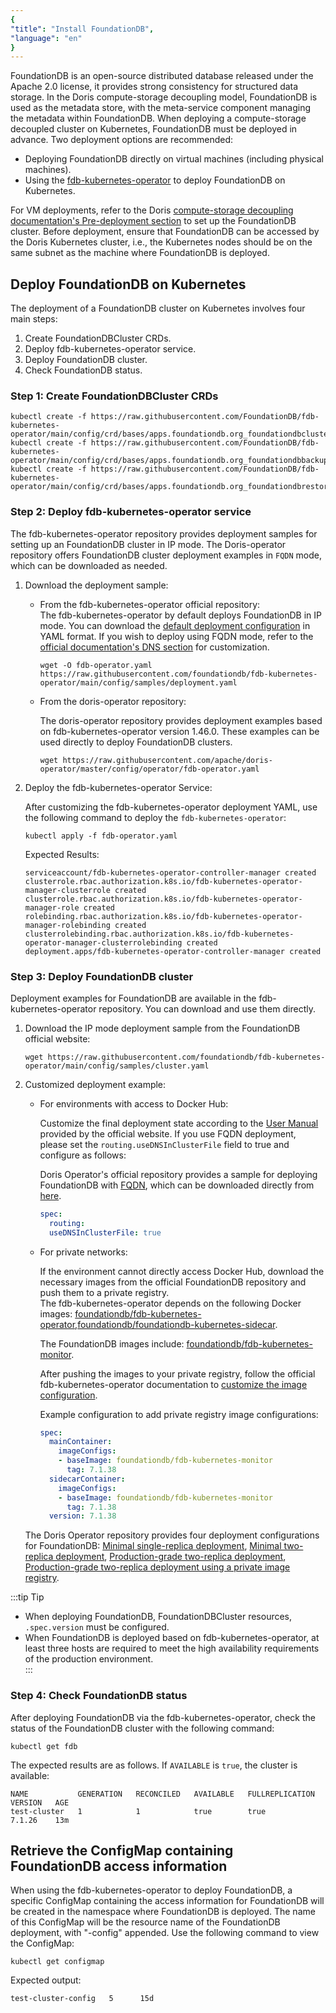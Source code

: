 ```yaml
---
{
"title": "Install FoundationDB",
"language": "en"
}
---
```


FoundationDB is an open-source distributed database released under the Apache 2.0 license, it provides strong consistency for structured data storage. In the Doris compute-storage decoupling model, FoundationDB is used as the metadata store, with the meta-service component managing the metadata within FoundationDB. When deploying a compute-storage decoupled cluster on Kubernetes, FoundationDB must be deployed in advance. Two deployment options are recommended:  
- Deploying FoundationDB directly on virtual machines (including physical machines).  
- Using the [fdb-kubernetes-operator](https://github.com/FoundationDB/fdb-kubernetes-operator) to deploy FoundationDB on Kubernetes.  

For VM deployments, refer to the Doris [compute-storage decoupling documentation's Pre-deployment section](../../../compute-storage-decoupled/before-deployment) to set up the FoundationDB cluster. Before deployment, ensure that FoundationDB can be accessed by the Doris Kubernetes cluster, i.e., the Kubernetes nodes should be on the same subnet as the machine where FoundationDB is deployed.  

## Deploy FoundationDB on Kubernetes
The deployment of a FoundationDB cluster on Kubernetes involves four main steps:
1. Create FoundationDBCluster CRDs.  
2. Deploy fdb-kubernetes-operator service.  
3. Deploy FoundationDB cluster.  
4. Check FoundationDB status.  

### Step 1: Create FoundationDBCluster CRDs
```shell
kubectl create -f https://raw.githubusercontent.com/FoundationDB/fdb-kubernetes-operator/main/config/crd/bases/apps.foundationdb.org_foundationdbclusters.yaml
kubectl create -f https://raw.githubusercontent.com/FoundationDB/fdb-kubernetes-operator/main/config/crd/bases/apps.foundationdb.org_foundationdbbackups.yaml
kubectl create -f https://raw.githubusercontent.com/FoundationDB/fdb-kubernetes-operator/main/config/crd/bases/apps.foundationdb.org_foundationdbrestores.yaml
```

### Step 2: Deploy fdb-kubernetes-operator service

The fdb-kubernetes-operator repository provides deployment samples for setting up an FoundationDB cluster in IP mode. The Doris-operator repository offers FoundationDB cluster deployment examples in `FQDN` mode, which can be downloaded as needed.

1. Download the deployment sample:   

   - From the fdb-kubernetes-operator official repository:  
     The fdb-kubernetes-operator by default deploys FoundationDB in IP mode. You can download the [default deployment configuration](https://raw.githubusercontent.com/foundationdb/fdb-kubernetes-operator/main/config/samples/deployment.yaml) in YAML format. If you wish to deploy using FQDN mode, refer to the [official documentation's DNS section](https://github.com/FoundationDB/fdb-kubernetes-operator/blob/main/docs/manual/customization.md#using-dns) for customization.

     ```shell
     wget -O fdb-operator.yaml https://raw.githubusercontent.com/foundationdb/fdb-kubernetes-operator/main/config/samples/deployment.yaml
     ```

   - From the doris-operator repository:   

     The doris-operator repository provides deployment examples based on fdb-kubernetes-operator version 1.46.0. These examples can be used directly to deploy FoundationDB clusters.

     ```shell
     wget https://raw.githubusercontent.com/apache/doris-operator/master/config/operator/fdb-operator.yaml
     ```

2. Deploy the fdb-kubernetes-operator Service:

   After customizing the fdb-kubernetes-operator deployment YAML, use the following command to deploy the `fdb-kubernetes-operator`:
   ```shell
   kubectl apply -f fdb-operator.yaml
   ```

   Expected Results:

   ```shell
   serviceaccount/fdb-kubernetes-operator-controller-manager created
   clusterrole.rbac.authorization.k8s.io/fdb-kubernetes-operator-manager-clusterrole created
   clusterrole.rbac.authorization.k8s.io/fdb-kubernetes-operator-manager-role created
   rolebinding.rbac.authorization.k8s.io/fdb-kubernetes-operator-manager-rolebinding created
   clusterrolebinding.rbac.authorization.k8s.io/fdb-kubernetes-operator-manager-clusterrolebinding created
   deployment.apps/fdb-kubernetes-operator-controller-manager created
   ```

### Step 3: Deploy FoundationDB cluster

Deployment examples for FoundationDB are available in the fdb-kubernetes-operator repository. You can download and use them directly.  

1. Download the IP mode deployment sample from the FoundationDB official website:

   ```shell
   wget https://raw.githubusercontent.com/foundationdb/fdb-kubernetes-operator/main/config/samples/cluster.yaml
   ```

2. Customized deployment example:  

   - For environments with access to Docker Hub:  

     Customize the final deployment state according to the [User Manual](https://github.com/FoundationDB/fdb-kubernetes-operator/blob/main/docs/manual/index.md) provided by the official website. If you use FQDN deployment, please set the `routing.useDNSInClusterFile` field to true and configure as follows:  

     Doris Operator's official repository provides a sample for deploying FoundationDB with [FQDN](https://kubernetes.io/docs/concepts/services-networking/dns-pod-service/#pod-sethostnameasfqdn-field), which can be downloaded directly from [here](https://github.com/apache/doris-operator/blob/master/doc/examples/disaggregated/fdb/).

     ```yaml
     spec:
       routing:
       useDNSInClusterFile: true
     ```

   - For private networks:  

     If the environment cannot directly access Docker Hub, download the necessary images from the official FoundationDB repository and push them to a private registry.  
     The fdb-kubernetes-operator depends on the following Docker images:  [foundationdb/fdb-kubernetes-operator](https://hub.docker.com/r/foundationdb/fdb-kubernetes-operator),[foundationdb/foundationdb-kubernetes-sidecar](https://hub.docker.com/r/foundationdb/foundationdb-kubernetes-sidecar).

     The FoundationDB images include: [foundationdb/fdb-kubernetes-monitor](https://hub.docker.com/r/foundationdb/fdb-kubernetes-monitor/tags).

     After pushing the images to your private registry, follow the official fdb-kubernetes-operator documentation to [customize the image configuration](https://github.com/FoundationDB/fdb-kubernetes-operator/blob/main/docs/manual/customization.md#customizing-the-foundationdb-image).
     
     Example configuration to add private registry image configurations:
     
     ```yaml
     spec:
       mainContainer:
         imageConfigs:
         - baseImage: foundationdb/fdb-kubernetes-monitor
           tag: 7.1.38
       sidecarContainer:
         imageConfigs:
         - baseImage: foundationdb/fdb-kubernetes-monitor
           tag: 7.1.38
       version: 7.1.38
     ```
   The Doris Operator repository provides four deployment configurations for FoundationDB: [Minimal single-replica deployment](https://raw.githubusercontent.com/apache/doris-operator/refs/heads/master/doc/examples/disaggregated/fdb/cluster-single.yaml), [Minimal two-replica deployment](https://raw.githubusercontent.com/apache/doris-operator/refs/heads/master/doc/examples/disaggregated/fdb/cluster.yaml), [Production-grade two-replica deployment](https://raw.githubusercontent.com/apache/doris-operator/refs/heads/master/doc/examples/disaggregated/fdb/fdb_product.yaml), [Production-grade two-replica deployment using a private image registry](https://raw.githubusercontent.com/apache/doris-operator/refs/heads/master/doc/examples/disaggregated/fdb/fdb_product_private_env.yaml).

:::tip Tip
- When deploying FoundationDB, FoundationDBCluster resources, `.spec.version` must be configured.
- When FoundationDB is deployed based on fdb-kubernetes-operator, at least three hosts are required to meet the high availability requirements of the production environment.  
::: 

### Step 4: Check FoundationDB status

After deploying FoundationDB via the fdb-kubernetes-operator, check the status of the FoundationDB cluster with the following command:

```shell
kubectl get fdb
```

The expected results are as follows. If `AVAILABLE` is `true`, the cluster is available:

```shell
NAME           GENERATION   RECONCILED   AVAILABLE   FULLREPLICATION   VERSION   AGE
test-cluster   1            1            true        true              7.1.26    13m
```

## Retrieve the ConfigMap containing FoundationDB access information
When using the fdb-kubernetes-operator to deploy FoundationDB, a specific ConfigMap containing the access information for FoundationDB will be created in the namespace where FoundationDB is deployed. The name of this ConfigMap will be the resource name of the FoundationDB deployment, with "-config" appended. Use the following command to view the ConfigMap:

```shell
kubectl get configmap
```

Expected output:

```shell
test-cluster-config   5      15d
```
